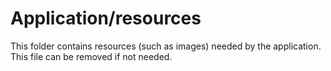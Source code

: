 # Application/resources

This folder contains resources (such as images) needed by the application. This file can
be removed if not needed.
